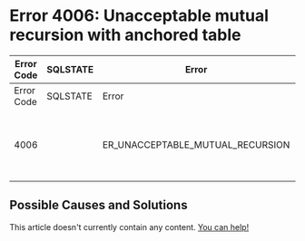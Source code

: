 
# Error 4006: Unacceptable mutual recursion with anchored table


| Error Code | SQLSTATE | Error | Description |
| --- | --- | --- | --- |
| Error Code | SQLSTATE | Error | Description |
| 4006 |  | ER_UNACCEPTABLE_MUTUAL_RECURSION | Unacceptable mutual recursion with anchored table '%s' |




## Possible Causes and Solutions


This article doesn't currently contain any content. [You can help!](/kb/en/writing-and-editing-knowledge-base-articles/)

